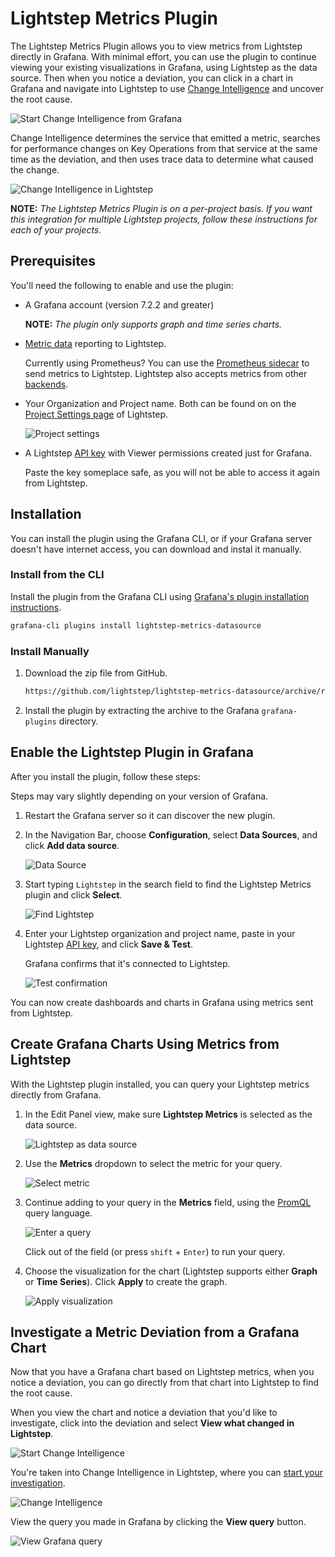 # Lightstep Metrics Plugin

The Lightstep Metrics Plugin allows you to view metrics from Lightstep directly in Grafana. With minimal effort, you can use the plugin to continue viewing your existing visualizations in Grafana, using Lightstep as the data source. Then when you notice a deviation, you can click in a chart in Grafana and navigate into Lightstep to use [Change Intelligence](https://docs.lightstep.com/docs/investigate-metric-deviation) and uncover the root cause.

![Start Change Intelligence from Grafana](https://github.com/lightstep/lightstep-metrics-datasource/blob/main/images/docs/graf_metciStart.png)

Change Intelligence determines the service that emitted a metric, searches for performance changes on Key Operations from that service at the same time as the deviation, and then uses trace data to determine what caused the change.

![Change Intelligence in Lightstep](https://github.com/lightstep/lightstep-metrics-datasource/blob/main/images/docs/metci_changeIntel.png)

**NOTE:** _The Lightstep Metrics Plugin is on a per-project basis. If you want this integration for multiple Lightstep projects, follow these instructions for each of your projects._

## Prerequisites

You'll need the following to enable and use the plugin:

- A Grafana account (version 7.2.2 and greater)

  **NOTE:** _The plugin only supports graph and time series charts._

- [Metric data](https://docs.lightstep.com/docs/send-metrics-to-lightstep) reporting to Lightstep.

  Currently using Prometheus? You can use the [Prometheus sidecar](https://docs.lightstep.com/docs/ingest-metrics-prometheus) to send metrics to Lightstep. Lightstep also accepts metrics from other [backends](https://docs.lightstep.com/docs/send-metrics-to-lightstep).

- Your Organization and Project name. Both can be found on on the [Project Settings page](https://docs.lightstep.com/docs/create-projects-for-your-environments) of Lightstep.

  ![Project settings](https://github.com/lightstep/lightstep-metrics-datasource/blob/main/images/docs/proj_org.png)

- A Lightstep [API key](https://docs.lightstep.com/docs/create-and-manage-api-keys) with Viewer permissions created just for Grafana.

  Paste the key someplace safe, as you will not be able to access it again from Lightstep.

## Installation

You can install the plugin using the Grafana CLI, or if your Grafana server doesn't have internet access, you can download and instal it manually.

### Install from the CLI

Install the plugin from the Grafana CLI using [Grafana's plugin installation instructions](https://grafana.com/docs/grafana/latest/plugins/installation/).

```sh
grafana-cli plugins install lightstep-metrics-datasource
```

### Install Manually

1. Download the zip file from GitHub.

   ```sh
   https://github.com/lightstep/lightstep-metrics-datasource/archive/refs/heads/main.zip
   ```

2. Install the plugin by extracting the archive to the Grafana `grafana-plugins` directory.

## Enable the Lightstep Plugin in Grafana

After you install the plugin, follow these steps:

Steps may vary slightly depending on your version of Grafana.

1. Restart the Grafana server so it can discover the new plugin.
2. In the Navigation Bar, choose **Configuration**, select **Data Sources**, and click **Add data source**.

   ![Data Source](https://github.com/lightstep/lightstep-metrics-datasource/blob/main/images/docs/graf_metciData.png)

3. Start typing `Lightstep` in the search field to find the Lightstep Metrics plugin and click **Select**.

   ![Find Lightstep](https://github.com/lightstep/lightstep-metrics-datasource/blob/main/images/docs/graf_metciLS.png)

4. Enter your Lightstep organization and project name, paste in your Lightstep [API key](https://docs.lightstep.com/docs/create-and-manage-api-keys), and click **Save & Test**.

   Grafana confirms that it's connected to Lightstep.

   ![Test confirmation](https://github.com/lightstep/lightstep-metrics-datasource/blob/main/images/docs/graf_metciTest.png)

You can now create dashboards and charts in Grafana using metrics sent from Lightstep.

## Create Grafana Charts Using Metrics from Lightstep

With the Lightstep plugin installed, you can query your Lightstep metrics directly from Grafana.

1. In the Edit Panel view, make sure **Lightstep Metrics** is selected as the data source.

   ![Lightstep as data source](https://github.com/lightstep/lightstep-metrics-datasource/blob/main/images/docs/graf_metciSource.png)

2. Use the **Metrics** dropdown to select the metric for your query.

   ![Select metric](https://github.com/lightstep/lightstep-metrics-datasource/blob/main/images/docs/graf_metSelect.png)

3. Continue adding to your query in the **Metrics** field, using the [PromQL](https://prometheus.io/docs/prometheus/latest/querying/basics/) query language.

   ![Enter a query](https://github.com/lightstep/lightstep-metrics-datasource/blob/main/images/docs/graf_metciQuery.png)

   Click out of the field (or press `shift` + `Enter`) to run your query.

4. Choose the visualization for the chart (Lightstep supports either **Graph** or **Time Series**). Click **Apply** to create the graph.

   ![Apply visualization](https://github.com/lightstep/lightstep-metrics-datasource/blob/main/images/docs/graf_metciApply.png)

## Investigate a Metric Deviation from a Grafana Chart

Now that you have a Grafana chart based on Lightstep metrics, when you notice a deviation, you can go directly from that chart into Lightstep to find the root cause.

When you view the chart and notice a deviation that you'd like to investigate, click into the deviation and select **View what changed in Lightstep**.

![Start Change Intelligence](https://github.com/lightstep/lightstep-metrics-datasource/blob/main/images/docs/graf_metciCI.png)

You're taken into Change Intelligence in Lightstep, where you can [start your investigation](https://docs.lightstep.com/docs/investigate-metric-deviation).

![Change Intelligence](https://github.com/lightstep/lightstep-metrics-datasource/blob/main/images/docs/graf_metciPW.png)

View the query you made in Grafana by clicking the **View query** button.

![View Grafana query](https://github.com/lightstep/lightstep-metrics-datasource/blob/main/images/docs/graf_metciViewQuery.png)

<!-- TODO: add a link to the Learning Path for Prom+Grafana, once available -->
